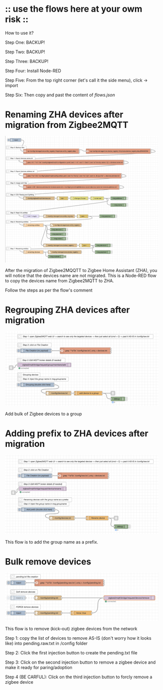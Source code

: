 # :: use the flows here at your owm risk ::

How to use it?

Step One: BACKUP!

Step Two: BACKUP!

Step Three: BACKUP!

Step Four: Install Node-RED

Step Five: From the top right corner (let's call it the side menu), click -> import

Step Six: Then copy and past the content of *flows.json*


# Renaming ZHA devices after migration from Zigbee2MQTT

![1683679319556](image/README/1683679319556.png)

After the migration of Zigbee2MQQTT to Zigbee Home Assistant (ZHA), you will notice that the devices name are not migrated. This is a Node-RED flow to copy the devices name from Zigbee2MQTT to ZHA.

Follow the steps as per the flow's comment

# Regrouping ZHA devices after migration

![1683679308646](image/README/1683679308646.png)

Add bulk of Zigbee devices to a group

# Adding prefix to ZHA devices after migration

![1683679297606](image/README/1683679297606.png)

This flow is to add the group name as a prefix.

# Bulk remove devices

![1683678555020](image/README/1683678555020.png)

This flow is to remove (kick-out) zigbee devices from the network

Step 1: copy the list of devices to remove AS-IS (don't worry how it looks like) into pending.raw.txt in /config folder

Step 2: Click the first injection button to create the pending.txt file

Step 3: Click on the second injection button to remove a zigbee device and make it ready for paring/adoption

Step 4 (BE CARFUL): Click on the third injection button to forcly remove a zigbee device
